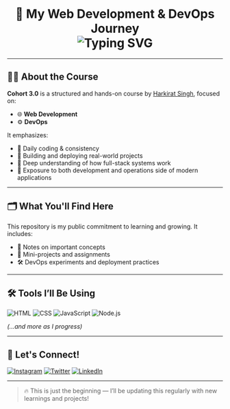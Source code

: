 <h1 align="center">
  🚀 My Web Development & DevOps Journey
  <br/>
  <img src="https://readme-typing-svg.herokuapp.com?font=Fira+Code&size=24&pause=1000&color=36BCF7&center=true&vCenter=true&width=435&lines=Cohort+3.0+by+Harkirat+Singh;Web+Dev+%2B+DevOps+Journey;" alt="Typing SVG" />
</h1>

---

## 👨‍🏫 About the Course

**Cohort 3.0** is a structured and hands-on course by [Harkirat Singh](https://twitter.com/harkiratBehl), focused on:

- 🌐 **Web Development**
- ⚙️ **DevOps**

It emphasizes:
- 📆 Daily coding & consistency
- 🧱 Building and deploying real-world projects
- 🧠 Deep understanding of how full-stack systems work
- 🚀 Exposure to both development and operations side of modern applications

---

## 🗂️ What You'll Find Here

This repository is my public commitment to learning and growing. It includes:

- 🧠 Notes on important concepts
- 🧪 Mini-projects and assignments
- 🛠️ DevOps experiments and deployment practices

---

## 🛠 Tools I’ll Be Using

![HTML](https://img.shields.io/badge/-HTML5-E34F26?logo=html5&logoColor=fff&style=for-the-badge)
![CSS](https://img.shields.io/badge/-CSS3-1572B6?logo=css3&logoColor=fff&style=for-the-badge)
![JavaScript](https://img.shields.io/badge/-JavaScript-F7DF1E?logo=javascript&logoColor=000&style=for-the-badge)
![Node.js](https://img.shields.io/badge/-Node.js-339933?logo=node.js&logoColor=fff&style=for-the-badge)


_(...and more as I progress)_

---

## 🙌 Let's Connect!

[![Instagram](https://img.shields.io/badge/Instagram-%23E4405F.svg?style=for-the-badge&logo=instagram&logoColor=white)](https://www.instagram.com/harsh._.singh04/)
[![Twitter](https://img.shields.io/badge/X-%23000000.svg?style=for-the-badge&logo=X&logoColor=white)](https://x.com/Harsh_Singh_14)
[![LinkedIn](https://img.shields.io/badge/-LinkedIn-0077B5?logo=linkedin&logoColor=white&style=for-the-badge)](https://www.linkedin.com/in/harsh-kumar-singh-60a863247/)

---

> 🔥 This is just the beginning — I’ll be updating this regularly with new learnings and projects!
